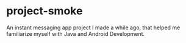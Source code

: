 # project-smoke
An instant messaging app project I made a while ago, that helped me familiarize myself with Java and Android Development.
